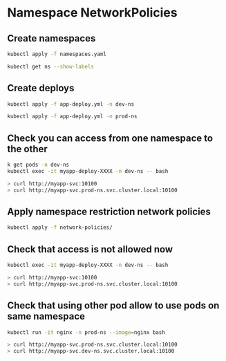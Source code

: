 # Namespace NetworkPolicies

## Create namespaces

```bash
kubectl apply -f namespaces.yaml

kubectl get ns --show-labels
```

## Create deploys

```bash
kubectl apply -f app-deploy.yml -n dev-ns

kubectl apply -f app-deploy.yml -n prod-ns
```

## Check you can access from one namespace to the other

```bash
k get pods -n dev-ns
kubectl exec -it myapp-deploy-XXXX -n dev-ns -- bash

> curl http://myapp-svc:10100
> curl http://myapp-svc.prod-ns.svc.cluster.local:10100
```

## Apply namespace restriction network policies

```bash
kubectl apply -f network-policies/
```

## Check that access is not allowed now

```bash
kubectl exec -it myapp-deploy-XXXX -n dev-ns -- bash

> curl http://myapp-svc:10100
> curl http://myapp-svc.prod-ns.svc.cluster.local:10100
```

## Check that using other pod allow to use pods on same namespace

```bash
kubectl run -it nginx -n prod-ns --image=nginx bash

> curl http://myapp-svc.prod-ns.svc.cluster.local:10100
> curl http://myapp-svc.dev-ns.svc.cluster.local:10100
```
